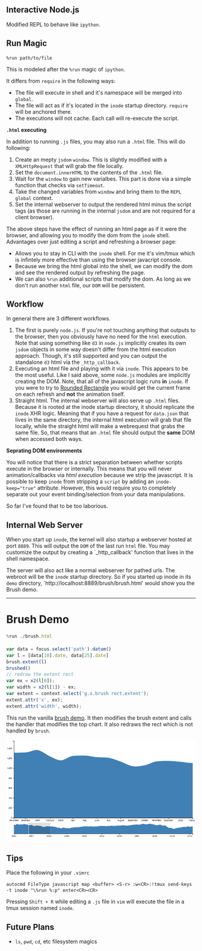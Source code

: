 Interactive Node.js
-------------------

Modified REPL to behave like `ipython`. 

## Run Magic

```
%run path/to/file
```

This is modeled after the `%run` magic of `ipython`. 

It differs from `require` in the following ways:

* The file will execute in shell and it's namespace will be merged into `global`.
* The file will act as if it's located in the `inode` startup directory. `require` will be anchored there.
* The executions will not cache. Each call will re-execute the script.

**`.html` executing**

In addition to running `.js` files, you may also run a `.html` file. This will do following:

1. Create an mepty `jsdom` `window`. This is slightly modified with a `XMLHttpRequest` that will grab the file locally. 
2. Set the `document.innerHTML` to the contents of the `.html` file. 
3. Wait for the `window` to gain new varialbes. This part is done via a simple function that checks via `setTimeout`. 
4. Take the changed variables from `window` and bring them to the `REPL` `global` context. 
5. Set the internal webserver to output the rendered html minus the script tags (as those are running in the internal `jsdom` and are not required for a client browser).

The above steps have the effect of running an html page as if it were the browser, and allowing you to modify the dom from the `inode` shell. Advantages over just editing a script and refreshing a browser page:

* Allows you to stay in CLI with the `inode` shell. For me it's vim/tmux which is infintely more effective than using the browser javacript console. 
* Because we bring the html global into the shell, we can modify the dom and see the rendered output by refreshing the page. 
* We can also `%run` additional scripts that modify the dom. As long as we don't run another `html` file, our `DOM` will be persistent. 

## Workflow

In general there are 3 different workflows. 

1. The first is purely `node.js`. If you're not touching anything that outputs to the browser, then you obviously have no need for the `html` execution. Note that using something like `d3` in `node.js` implicitly creates its own `jsdom` objects in some way doesn't differ from the html execution approach. Though, it's still supported and you can output the standalone `d3` html via the `_http_callback`.
2. Executing an html file and playing with it via `inode`. This appears to be the most useful. Like I said above, some `node.js` modules are implicitly creating the DOM. Note, that all of the javascript logic runs **in** `inode`. If you were to try to [Rounded Rectangle](http://bl.ocks.org/mbostock/1123639) you would get the current frame on each refresh and **not** the animation tiself. 
3. Straight html. The internal webserver will also serve up `.html` files. Because it is rooted at the inode startup directory, it should replicate the `inode` XHR logic. Meaning that if you have a request for `data.json` that lives in the same directory, the internal html execution will grab that file locally, while the straight html will make a webrequest that grabs the same file. So, that means that an `.html` file should output the **same** DOM when accessed both ways. 

**Seprating DOM environments**

You will notice that there is a strict separation between whether scripts execute in the browser or internally. This means that you will never animation/callbacks via *html execution* because we strip the javascript. It is possible to keep `inode` from stripping a `script` by adding an `inode-keep="true"` attribute. However, this would require you to completely separate out your event binding/selection from your data manipulations. 

So far I've found that to be too laborious.

## Internal Web Server

When you start up `inode`, the kernel will also startup a webserver hosted at port `8889`. This will output the `DOM` of the last run `html` file. You may customize the output by creating a `_http_callback' function that lives in the shell namespace.

The server will also act like a normal webserver for pathed urls. The webroot will be the `inode` startup directory. So if you started up inode in its `demo` directory, `http://localhost:8889/brush/brush.html' would show you the Brush demo. 

------

# Brush Demo

```javascript
%run ./brush.html

var data = focus.select('path').datum()
var l = [data[10].date, data[25].date]
brush.extent(l)
brushed()
// redraw the extent rect
var ex = x2(l[0]);
var width = x2(l[1]) - ex;
var extent = context.select('g.x.brush rect.extent');
extent.attr('x', ex);
extent.attr('width', width);
```
This run the vanilla [brush demo](http://bl.ocks.org/mbostock/1667367). It then modifies the brush extent and calls the handler that modifies the top chart. It also redraws the rect which is not handled by `brush`. 

![Brushed chart](brush_after.png)

## Tips

Place the following in your `.vimrc`
```
autocmd FileType javascript map <buffer> <S-r> :w<CR>:!tmux send-keys -t inode "\%run %:p" enter<CR><CR>
```

Pressing `Shift + R` while editing a `.js` file in `vim` will execute the file in a tmux session named `inode`.

## Future Plans

* `ls`, `pwd`, `cd`, etc filesystem magics
